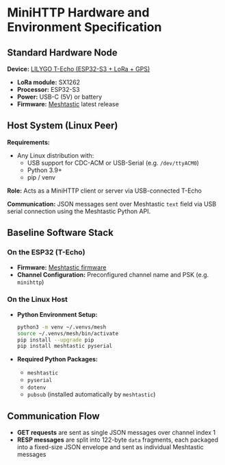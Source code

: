 # MiniHTTP Hardware and Environment Specification

## Standard Hardware Node

**Device:** [LILYGO T-Echo (ESP32-S3 + LoRa + GPS)](https://github.com/Xinyuan-LilyGO/T-Echo)  
- **LoRa module:** SX1262  
- **Processor:** ESP32-S3  
- **Power:** USB-C (5V) or battery  
- **Firmware:** [Meshtastic](https://meshtastic.org/download) latest release

## Host System (Linux Peer)

**Requirements:**
- Any Linux distribution with:
  - USB support for CDC-ACM or USB-Serial (e.g. `/dev/ttyACM0`)
  - Python 3.9+
  - pip / venv

**Role:** Acts as a MiniHTTP client or server via USB-connected T-Echo

**Communication:** JSON messages sent over Meshtastic `text` field via USB serial connection using the Meshtastic Python API.

## Baseline Software Stack

### On the ESP32 (T-Echo)
- **Firmware:** [Meshtastic firmware](https://meshtastic.org/download)
- **Channel Configuration:** Preconfigured channel name and PSK (e.g. `minihttp`)

### On the Linux Host
- **Python Environment Setup:**
  ```bash
  python3 -m venv ~/.venvs/mesh
  source ~/.venvs/mesh/bin/activate
  pip install --upgrade pip
  pip install meshtastic pyserial
  ```

- **Required Python Packages:**
  - `meshtastic`
  - `pyserial`
  - `dotenv`
  - `pubsub` (installed automatically by `meshtastic`)

## Communication Flow

- **GET requests** are sent as single JSON messages over channel index 1
- **RESP messages** are split into 122-byte `data` fragments, each packaged into a fixed-size JSON envelope and sent as individual Meshtastic messages